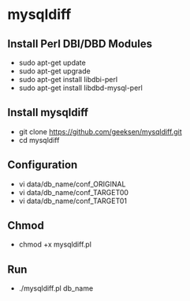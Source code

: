 mysqldiff
=========

Install Perl DBI/DBD Modules
----------------------------
* sudo apt-get update
* sudo apt-get upgrade
* sudo apt-get install libdbi-perl
* sudo apt-get install libdbd-mysql-perl

Install mysqldiff
-----------------
* git clone https://github.com/geeksen/mysqldiff.git
* cd mysqldiff

Configuration
-------------
* vi data/db_name/conf_ORIGINAL
* vi data/db_name/conf_TARGET00
* vi data/db_name/conf_TARGET01

Chmod
-----
* chmod +x mysqldiff.pl

Run
---
* ./mysqldiff.pl db_name

